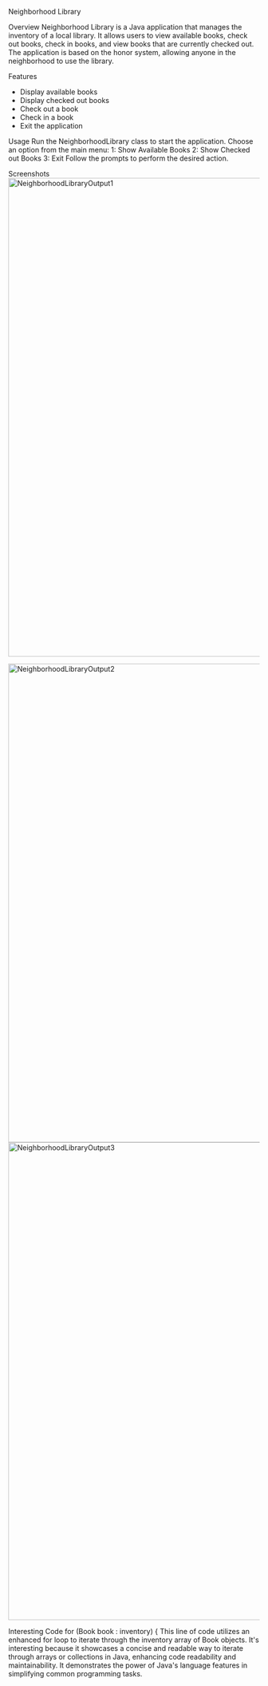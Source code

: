 Neighborhood Library

Overview
Neighborhood Library is a Java application that manages the inventory of a local library. 
It allows users to view available books, check out books, check in books, and view books that are currently checked out. 
The application is based on the honor system, allowing anyone in the neighborhood to use the library.

Features
- Display available books
- Display checked out books
- Check out a book
- Check in a book
- Exit the application

Usage
Run the NeighborhoodLibrary class to start the application.
Choose an option from the main menu:
1: Show Available Books
2: Show Checked out Books
3: Exit
Follow the prompts to perform the desired action.

Screenshots
<img width="959" alt="NeighborhoodLibraryOutput1" src="https://github.com/Nyflyguyx200/neighborhood-library/assets/114933451/c2f5745c-f575-4471-9587-f906b96bf490">

<img width="959" alt="NeighborhoodLibraryOutput2" src="https://github.com/Nyflyguyx200/neighborhood-library/assets/114933451/0204ec07-feb3-4176-85c7-a0909ecac79b">

<img width="957" alt="NeighborhoodLibraryOutput3" src="https://github.com/Nyflyguyx200/neighborhood-library/assets/114933451/9e3bae26-6bd9-4d36-b48f-82342a91bc04">


Interesting Code
for (Book book : inventory) {
This line of code utilizes an enhanced for loop to iterate through the inventory array of Book objects.
It's interesting because it showcases a concise and readable way to iterate through arrays or collections in Java, enhancing code readability and maintainability.
It demonstrates the power of Java's language features in simplifying common programming tasks.








